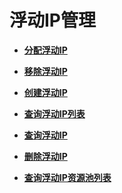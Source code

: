 # 浮动IP管理<a name="ZH-CN_TOPIC_0065817682"></a>

-   **[分配浮动IP](分配浮动IP.md)**  

-   **[移除浮动IP](移除浮动IP.md)**  

-   **[创建浮动IP](创建浮动IP.md)**  

-   **[查询浮动IP列表](查询浮动IP列表.md)**  

-   **[查询浮动IP](查询浮动IP.md)**  

-   **[删除浮动IP](删除浮动IP.md)**  

-   **[查询浮动IP资源池列表](查询浮动IP资源池列表.md)**  


